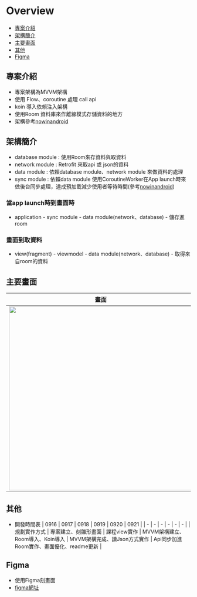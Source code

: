 
# Overview
- [專案介紹](#專案介紹)
- [架構簡介](#架構簡介)
- [主要畫面](#主要畫面)
- [其他](#其他)
- [Figma](#figma)

## 專案介紹
- 專案架構為MVVM架構
- 使用 Flow、coroutine 處理 call api
- koin 導入依賴注入架構 
- 使用Room 資料庫來作離線模式存儲資料的地方
- 架構參考[nowinandroid](https://github.com/InsertKoinIO/nowinandroid/tree/refacto_koin/end)

## 架構簡介
- database module : 使用Room來存資料與取資料
- network module : Retrofit 來取api 或 json的資料
- data module : 依賴database module、network module 來做資料的處理
- sync module : 依賴data module 使用CoroutineWorker在App launch時來做後台同步處理，達成預加載減少使用者等待時間(參考[nowinandroid](https://github.com/InsertKoinIO/nowinandroid/tree/refacto_koin/end))

### 當app launch時到畫面時
- application - sync module - data module(network、database) - 儲存進room
### 畫面到取資料
- view(fragment) - viewmodel - data module(network、database) - 取得來自room的資料
  
## 主要畫面
| 畫面 | 介紹 | 
| - | - | 
| <img src="https://github.com/StoneShawn/ClassSchedule/assets/54303580/1f7aca07-46c2-4c59-a979-083934b5c3d7" height="500"> | 課程頁面</br>- 收藏按鈕處理 </br>- 使用Glide處理圖片 </br>- viewModel使用UiState來更新畫面 | 
## 其他
- 開發時間表
  | 0916 | 0917 | 0918 | 0919 | 0920 | 0921 |
  | - | - | - | - | - | - |
  | 規劃實作方式 | 專案建立、刻雛形畫面 | 課程view實作 | MVVM架構建立、Room導入、Koin導入 | MVVM架構完成、讀Json方式實作 | Api同步加進Room實作、畫面優化、readme更新 |
## Figma
- 使用Figma刻畫面
- [figma網址](https://www.figma.com/file/mQ5iQ0AdXGMWJcdihRwLuu/HaHow-Class-Scheudle?type=design&node-id=0%3A1&mode=design&t=xSVWTX732feqvhVf-1)
